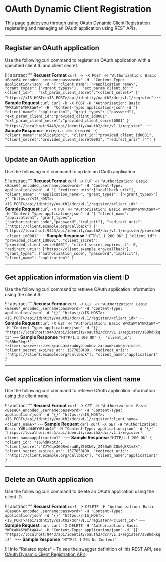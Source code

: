 # OAuth Dynamic Client Registration

This page guides you through using [OAuth Dynamic Client Registration]({{base_path}}/references/concepts/authentication/dcr) registering and managing an OAuth application using REST APIs.

-----

## Register an OAuth application

Use the following curl command to register an OAuth application with a specified client ID and client secret. 

!!! abstract ""
    **Request Format**
    ```
    curl -k -X POST -H "Authorization: Basic <Base64_encoded_username:password>" -H 
    "Content-Type: application/json" -d '{
    "client_name": "<application_name>",
    "grant_types": ["<grant_types>"], 
    "ext_param_client_id":"<client_id>", 
    "ext_param_client_secret":"<client_secret>" }' 
    "https://<IS_HOST>:<IS_PORT>/api/identity/oauth2/dcr/v1.1/register"
    ```
    ---
     **Sample Request**
    ```curl
    curl -k -X POST -H "Authorization: Basic YWRtaW46YWRtaW4=" -H 
    "Content-Type: application/json" -d '{
    "client_name": "application1",
    "grant_types": ["password"], 
    "ext_param_client_id":"provided_client_id0001", 
    "ext_param_client_secret":"provided_client_secret0001" }' 
    "https://localhost:9443/api/identity/oauth2/dcr/v1.1/register"
    ```
    ---
    **Sample Response**
    ```
    "HTTP/1.1 201 Created"
    {
        "client_name":"application1",
        "client_id":"provided_client_id0001",
        "client_secret":"provided_client_secret0001",
        "redirect_uris":[""]
    }
    ```

-----

## Update an OAuth application

Use the following curl command to update an OAuth application.

!!! abstract ""
    **Request Format**
    ```
    curl -X PUT -H "Authorization: Basic <Base64_encoded_username:password>" -H
    "Content-Type: application/json" -d '{
    "redirect_uris":["<callback_url>"],
    "client_name": "<application_name>",
    "grant_types": ["<grant_types>"] }'
    "https://<IS_HOST>:<IS_PORT>/api/identity/oauth2/dcr/v1.1/register/<client_id>"
    ```
    ---
     **Sample Request**
    ```
    curl -X PUT -H "Authorization: Basic YWRtaW46YWRtaW4=" -H
    "Content-Type: application/json" -d '{
    "client_name": "application1",
    "grant_types": ["authorization_code","password","implicit"],
    "redirect_uris":["https://client.example.org/callback"] }'
    "https://localhost:9443/api/identity/oauth2/dcr/v1.1/register/provided_client_id0001"
    ```
    ---
    **Sample Response**
    ```
    "HTTP/1.1 200 OK"
    {
    "client_id": "provided_client_id0001",
    "client_secret": "provided_client_secret0001",
    "client_secret_expires_at": 0,
    "redirect_uris": ["https://client.example.org/callback"],
    "grant_types": ["authorization_code", "password","implicit"],
    "client_name": "application1"
    }
    ```

----

## Get application information via client ID

Use the following curl command to retrieve OAuth application information using the client ID. 

!!! abstract ""
    **Request Format**
    ```
    curl -X GET -H "Authorization: Basic <Base64_encoded_username:password>" -H "Content-Type: application/json" -d '{}' "https://<IS_HOST>:<IS_PORT>/api/identity/oauth2/dcr/v1.1/register/<client_id>"
    ```
    ---
     **Sample Request**
    ```
    curl -X GET -H "Authorization: Basic YWRtaW46YWRtaW4=" -H "Content-Type: application/json" -d '{}' "https://localhost:9443/api/identity/oauth2/dcr/v1.1/register/s6BhdRkqt3"
    ```
    ---
    **Sample Response**
    ```
    "HTTP/1.1 200 OK"
    { 
        "client_id": "s6BhdRkqt3",
        "client_secret":"ZJYCqe3GGRvdrudKyZS0XhGv_Z45DuKhCUk0gBR1vZk",
        "client_secret_expires_at": 1577858400,
        "redirect_uris":["https://client.example.org/callback"],
        "client_name":"application1"
    }
    ```

----

## Get application information via client name

Use the following curl command to retrieve OAuth application information using the client name. 

!!! abstract ""
    **Request Format**
    ```
    curl -X GET -H "Authorization: Basic <Base64_encoded_username:password>" -H "Content-Type: application/json" -d '{}' "https://<IS_HOST>:<IS_PORT>/api/identity/oauth2/dcr/v1.1/register?client_name=<client_name>"
    ```
    ---
    **Sample Request**
    ```curl
    curl -X GET -H "Authorization: Basic YWRtaW46YWRtaW4=" -H "Content-Type: application/json" -d '{}' "https://localhost:9443/api/identity/oauth2/dcr/v1.1/register?client_name=application1"
    ```
    ---
    **Sample Response**
    ```
    "HTTP/1.1 200 OK"
    { 
        "client_id": "s6BhdRkqt3",
        "client_secret":"ZJYCqe3GGRvdrudKyZS0XhGv_Z45DuKhCUk0gBR1vZk",
        "client_secret_expires_at": 1577858400,
        "redirect_uris":["https://client.example.org/callback"],
        "client_name":"application1"
    }
    ```

----

## Delete an OAuth application

Use the following curl command to delete an OAuth application using the client ID. 

!!! abstract ""
    **Request Format**
    ```
    curl -X DELETE -H "Authorization: Basic <Base64_encoded_username:password>" -H "Content-Type: application/json" -d '{}' "https://<IS_HOST>:<IS_PORT>/api/identity/oauth2/dcr/v1.1/register/<client_id>"
    ```
    ---
     **Sample Request**
    ```curl
    curl -X DELETE -H "Authorization: Basic YWRtaW46YWRtaW4=" -H "Content-Type: application/json" -d '{}' "https://localhost:9443/api/identity/oauth2/dcr/v1.1/register/s6BhdRkqt3"
    ```
    ---
    **Sample Response**
    ```
    "HTTP/1.1 204 No Content"
    ```

!!! info "Related topics"
    - To see the swagger definition of this REST API, see [OAuth Dynamic Client Registration APIs]({{base_path}}/apis/use-the-openid-connect-dynamic-client-registration-rest-apis).